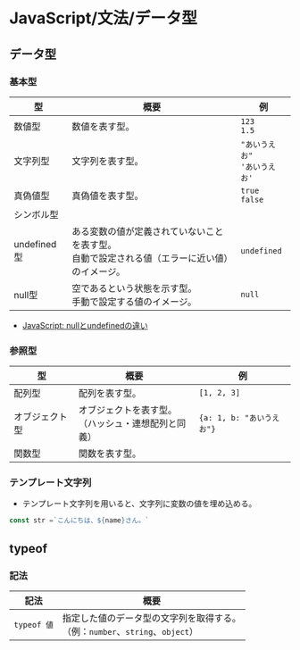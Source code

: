 # JavaScript/文法/データ型

## データ型

### 基本型

| 型          | 概要                                                         | 例                                 |
| ----------- | ------------------------------------------------------------ | ---------------------------------- |
| 数値型      | 数値を表す型。                                               | `123`<br />`1.5`                   |
| 文字列型    | 文字列を表す型。                                             | `"あいうえお"`<br />`'あいうえお'` |
| 真偽値型    | 真偽値を表す型。                                             | `true`<br />`false`                |
| シンボル型  |                                                              |                                    |
| undefined型 | ある変数の値が定義されていないことを表す型。<br />自動で設定される値（エラーに近い値）のイメージ。 | `undefined`                        |
| null型      | 空であるという状態を示す型。<br />手動で設定する値のイメージ。 | `null`                             |

- [JavaScript: nullとundefinedの違い](https://javascript.step-learn.com/contents/J037-null-undefined.html)

### 参照型

| 型             | 概要                                                     | 例                        |
| -------------- | -------------------------------------------------------- | ------------------------- |
| 配列型         | 配列を表す型。                                           | `[1, 2, 3]`               |
| オブジェクト型 | オブジェクトを表す型。<br />（ハッシュ・連想配列と同義） | `{a: 1, b: "あいうえお"}` |
| 関数型         | 関数を表す型。                                           |                           |

### テンプレート文字列

- テンプレート文字列を用いると、文字列に変数の値を埋め込める。

```js
const str =`こんにちは、${name}さん。`
```

## typeof

### 記法

| 記法        | 概要                                                         |
| ----------- | ------------------------------------------------------------ |
| `typeof 値` | 指定した値のデータ型の文字列を取得する。<br />（例：`number`、`string`、`object`） |
